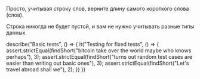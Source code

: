 Просто, учитывая строку слов, верните длину самого короткого слова (слов).

Строка никогда не будет пустой, и вам не нужно учитывать разные типы данных.

describe("Basic tests", () => {
  it("Testing for fixed tests", () => {
    assert.strictEqual(findShort("bitcoin take over the world maybe who knows perhaps"), 3);
    assert.strictEqual(findShort("turns out random test cases are easier than writing out basic ones"), 3); 
    assert.strictEqual(findShort("Let's travel abroad shall we"), 2);
  })
})
